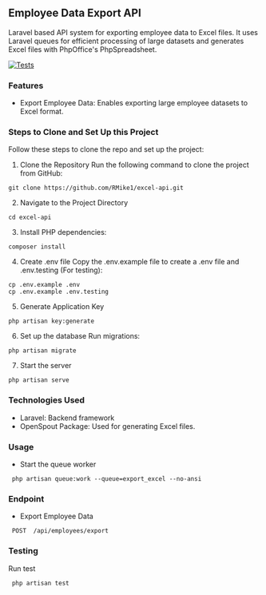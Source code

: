 ## Employee Data Export API

Laravel based API system for exporting employee data to Excel files. It uses Laravel queues for efficient processing of large datasets and generates Excel files with PhpOffice's PhpSpreadsheet.

[![Tests](https://github.com/RMike1/excel-api/actions/workflows/test.yml/badge.svg)](https://github.com/RMike1/excel-api/actions/workflows/test.yml)

### Features

- Export Employee Data: Enables exporting large employee datasets to Excel format.

### Steps to Clone and Set Up this Project
Follow these steps to clone the repo and set up the project:

1. Clone the Repository
Run the following command to clone the project from GitHub:
```shell
git clone https://github.com/RMike1/excel-api.git
```

2. Navigate to the Project Directory
```shell
cd excel-api
```

3. Install PHP dependencies:
```shell
composer install
```

4. Create .env file
Copy the .env.example file to create a .env file and .env.testing (For testing):
```shell
cp .env.example .env
cp .env.example .env.testing
```

5. Generate Application Key
```shell
php artisan key:generate
```

6. Set up the database
Run migrations:
```shell
php artisan migrate
```

7. Start the server
```shell
php artisan serve
```

### Technologies Used

- Laravel: Backend framework
- OpenSpout Package: Used for generating Excel files.

### Usage
- Start the queue worker
```shell
 php artisan queue:work --queue=export_excel --no-ansi
```

### Endpoint
- Export Employee Data

```shell
 POST  /api/employees/export
```

### Testing
Run test
```shell
 php artisan test
```